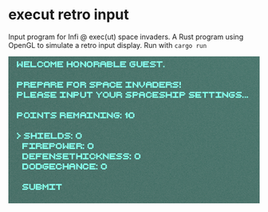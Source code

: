 # execut retro input

Input program for Infi @ exec(ut) space invaders.
A Rust program using OpenGL to simulate a retro input display.
Run with `cargo run`

![Render output](https://github.com/peerhenry/execut_retro_input/blob/master/Capture.PNG)